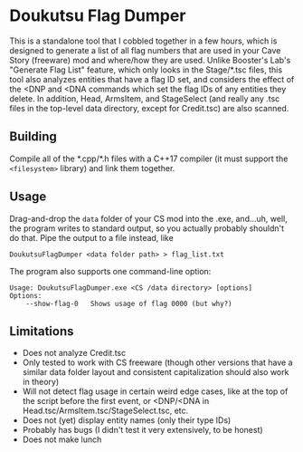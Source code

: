 # Doukutsu Flag Dumper

This is a standalone tool that I cobbled together in a few hours,
which is designed to generate a list of all flag numbers that are
used in your Cave Story (freeware) mod and where/how they are used.
Unlike Booster's Lab's "Generate Flag List" feature, which only
looks in the Stage/\*.tsc files, this tool also analyzes entities
that have a flag ID set, and considers the effect of the \<DNP and
\<DNA commands which set the flag IDs of any entities they delete.
In addition, Head, ArmsItem, and StageSelect (and really any .tsc
files in the top-level data directory, except for Credit.tsc) are
also scanned.

## Building

Compile all of the \*.cpp/\*.h files with a C++17 compiler (it must
support the `<filesystem>` library) and link them together.

## Usage

Drag-and-drop the `data` folder of your CS mod into the .exe,
and...uh, well, the program writes to standard output, so you
actually probably shouldn't do that. Pipe the output to a file
instead, like

    DoukutsuFlagDumper <data folder path> > flag_list.txt

The program also supports one command-line option:

    Usage: DoukutsuFlagDumper.exe <CS /data directory> [options]
    Options:
        --show-flag-0   Shows usage of flag 0000 (but why?)

## Limitations

* Does not analyze Credit.tsc
* Only tested to work with CS freeware (though other versions that
  have a similar data folder layout and consistent capitalization
  should also work in theory)
* Will not detect flag usage in certain weird edge cases, like
  at the top of the script before the first event, or \<DNP/\<DNA
  in Head.tsc/ArmsItem.tsc/StageSelect.tsc, etc.
* Does not (yet) display entity names (only their type IDs)
* Probably has bugs (I didn't test it very extensively, to be honest)
* Does not make lunch
